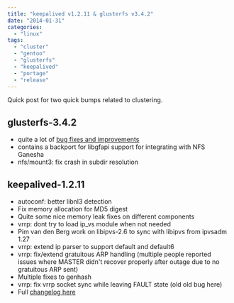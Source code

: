 ```yaml
---
title: "keepalived v1.2.11 & glusterfs v3.4.2"
date: "2014-01-31"
categories: 
  - "linux"
tags: 
  - "cluster"
  - "gentoo"
  - "glusterfs"
  - "keepalived"
  - "portage"
  - "release"
---
```


Quick post for two quick bumps related to clustering.

## glusterfs-3.4.2

- quite a lot of [bug fixes and improvements](https://github.com/gluster/glusterfs/blob/release-3.4/doc/release-notes/3.4.2.md)
- contains a backport for libgfapi support for integrating with NFS Ganesha
- nfs/mount3: fix crash in subdir resolution

## keepalived-1.2.11

- autoconf: better libnl3 detection
- Fix memory allocation for MD5 digest
- Quite some nice memory leak fixes on different components
- vrrp: dont try to load ip_vs module when not needed
- Pim van den Berg work on libipvs-2.6 to sync with libipvs from ipvsadm 1.27
- vrrp: extend ip parser to support default and default6
- vrrp: fix/extend gratuitous ARP handling (multiple people reported issues where MASTER didn't recover properly after outage due to no gratuitous ARP sent)
- Multiple fixes to genhash
- vrrp: fix vrrp socket sync while leaving FAULT state (old old bug here)
- Full [changelog here](http://www.keepalived.org/changelog.html)
